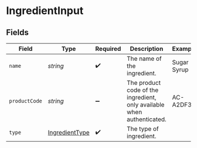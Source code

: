 # IngredientInput


## Fields

| Field                                                                  | Type                                                                   | Required                                                               | Description                                                            | Example                                                                |
| ---------------------------------------------------------------------- | ---------------------------------------------------------------------- | ---------------------------------------------------------------------- | ---------------------------------------------------------------------- | ---------------------------------------------------------------------- |
| `name`                                                                 | *string*                                                               | :heavy_check_mark:                                                     | The name of the ingredient.                                            | Sugar Syrup                                                            |
| `productCode`                                                          | *string*                                                               | :heavy_minus_sign:                                                     | The product code of the ingredient, only available when authenticated. | AC-A2DF3                                                               |
| `type`                                                                 | [IngredientType](../../models/shared/ingredienttype.md)                | :heavy_check_mark:                                                     | The type of ingredient.                                                |                                                                        |